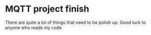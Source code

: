# MQTT project finish
   There are quite a lot of things that need to be polish up. Good luck to anyone who reads my code
